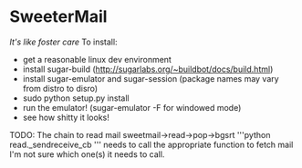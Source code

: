 SweeterMail
===========
_It's like foster care_
To install:
- get a reasonable linux dev environment
- install sugar-build (http://sugarlabs.org/~buildbot/docs/build.html)
- install sugar-emulator and sugar-session (package names may vary from distro to disro)
- sudo python setup.py install
- run the emulator! (sugar-emulator -F for windowed mode)
- see how shitty it looks!

TODO:
The chain to read mail
sweetmail->read->pop->bgsrt
'''python
read._sendreceive_cb
'''
needs to call the appropriate function to fetch mail
I'm not sure which one(s) it needs to call.
